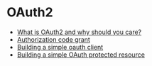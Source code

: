 # OAuth2

- [What is OAuth2 and why should you care?](https://github.com/KiraDiShira/OAuth2/blob/master/FirstSteps/README.md#what-is-oauth-2-and-why-should-you-care)
- [Authorization code grant](https://github.com/KiraDiShira/OAuth2/blob/master/OAuthDance/Readme.md#authorization-code-grant)
- [Building a simple oauth client](https://github.com/KiraDiShira/OAuth2/blob/master/BuildingClient/README.md#building-a-simple-oauth-client)
- [Building a simple OAuth protected resource](https://github.com/KiraDiShira/OAuth2/blob/master/BuildingProtectedResource/README.md#building-a-simple-oauth-protected-resource)
